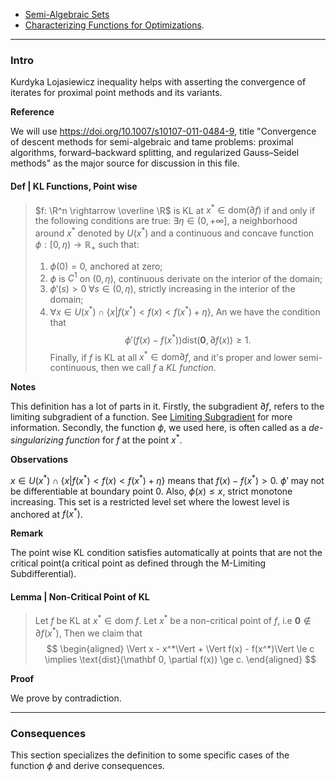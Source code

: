 - [Semi-Algebraic Sets](../Background/Semi-Algebraic%20Sets.md)
- [Characterizing Functions for Optimizations](Characterizing%20Functions%20for%20Optimizations.md). 

---
### **Intro**

Kurdyka Lojasiewicz inequality helps with asserting the convergence of iterates for proximal point methods and its variants. 


**Reference**

We will use https://doi.org/10.1007/s10107-011-0484-9, title "Convergence of descent methods for semi-algebraic and tame problems: proximal algorithms, forward–backward splitting, and regularized Gauss–Seidel methods" as the major source for discussion in this file. 

#### **Def | KL Functions, Point wise**
> $f: \R^n \rightarrow \overline \R$ is KL at $x^* \in \text{dom}(\partial f)$ if and only if the following conditions are true: 
> $\exists \eta \in (0, + \infty]$, a neighborhood around $x^*$ denoted by $U(x^*)$ and a continuous and concave function $\phi : [0, \eta) \rightarrow \mathbb R_+$ such that: 
> 1. $\phi(0) = 0$, anchored at zero; 
> 2. $\phi$ is $C^1$ on $(0, \eta)$, continuous derivate on the interior of the domain;
> 3. $\phi'(s) > 0 \; \forall s \in (0, \eta)$, strictly increasing in the interior of the domain;
> 4. $\forall x \in U(x^*) \cap \{x | f(x^*) < f(x) < f(x^*) + \eta\}$, 
> An we have the condition that 
> $$
>   \phi'(f(x) - f(x^*))\text{dist}(\mathbf 0, \partial f(x)) \ge 1. 
> $$
> Finally, if $f$ is KL at all $x^* \in \text{dom}\partial f$, and it's proper and lower semi-continuous, then we call $f$ a *KL function*. 

**Notes**

This definition has a lot of parts in it. 
Firstly, the subgradient $\partial f$, refers to the limiting subgradient of a function. 
See [Limiting Subgradient](../Non-Smooth%20Calculus/Limiting%20Subgradient.md) for more information. 
Secondly, the function $\phi$, we used here, is often called as a *de-singularizing function* for $f$ at the point $x^*$. 

**Observations**

$x \in U(x^*) \cap \{x | f(x^*) < f(x) < f(x^*) + \eta\}$ means that $f(x) - f(x^*) > 0$. 
$\phi'$ may not be differentiable at boundary point $0$. 
Also, $\phi(x) \le x$, strict monotone increasing. 
This set is a restricted level set where the lowest level is anchored at $f(x^*)$. 


**Remark**

The point wise KL condition satisfies automatically at points that are not the critical point(a critical point as defined through the M-Limiting Subdifferential). 



#### **Lemma | Non-Critical Point of KL**
> Let $f$ be KL at $x^* \in \text{dom }f$. 
> Let $x^*$ be a non-critical point of $f$, i.e $\mathbf 0 \not\in \partial f(x^*)$, 
> Then we claim that 
> $$
> \begin{aligned}
>     \Vert x - x^*\Vert + 
>     \Vert f(x) - f(x^*)\Vert \le c \implies 
>     \text{dist}(\mathbf 0, \partial f(x)) \ge c. 
> \end{aligned}
> $$

**Proof**

We prove by contradiction. 


---
### **Consequences**

This section specializes the definition to some specific cases of the function $\phi$ and derive consequences. 



